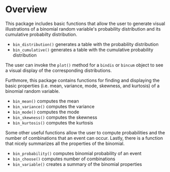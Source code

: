 # Overview

This package includes basic functions that allow the user to generate visual illustrations of a binomial random variable's probability distribution and its cumulative probabilty distribution.

  - `bin_distribution()`  generates a table with the probability distribution
  - `bin_cumulative()`  generates a table with the cumulative probability distribution
  
The user can invoke the `plot()` method for a `bindis` or `bincum` object to see a visual display of the corresponding distributions.
 
Furthmore, this package contains functions for finding and displaying the basic properties (i.e. mean, variance, mode, skewness, and kurtosis) of a binomial random variable. 

  - `bin_mean()`  computes the mean 	
  - `bin_variance()`  computes the variance
  - `bin_mode()`  computes the mode
  - `bin_skewness()`  computes the skewness
  - `bin_kurtosis()`  computes the kurtosis
  
Some other useful functions allow the user to compute probabilities and the number of combinations that an event can occur. Lastly, there is a function that nicely summarizes all the properties of the binomial.

  - `bin_probability()` computes binomial probability of an event
  - `bin_choose()`	computes number of combinations
  - `bin_variable()`  creates a summary of the binomial properties
 
